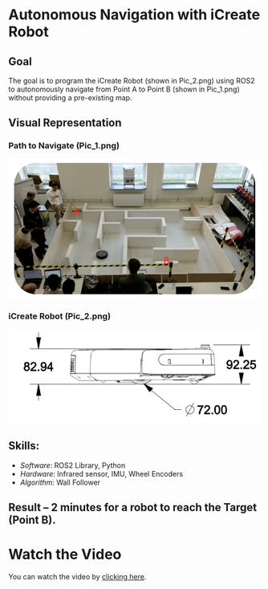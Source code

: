 # Autonomous Navigation with iCreate Robot

## Goal

The goal is to program the iCreate Robot (shown in Pic_2.png) using ROS2 to autonomously navigate from Point A to Point B (shown in Pic_1.png) without providing a pre-existing map.

## Visual Representation

### Path to Navigate (Pic_1.png)
![Path to Navigate](./Pic_1.png)

### iCreate Robot (Pic_2.png)
![iCreate Robot](./Pic_2.png)

## Skills:
- _Software_: ROS2 Library, Python
- _Hardware_: Infrared sensor, IMU, Wheel Encoders 
- _Algorithm_: Wall Follower

## Result – 2 minutes for a robot to reach the Target (Point B).


# Watch the Video
You can watch the video by [clicking here](./Testing_algorithm_1.mp4).


